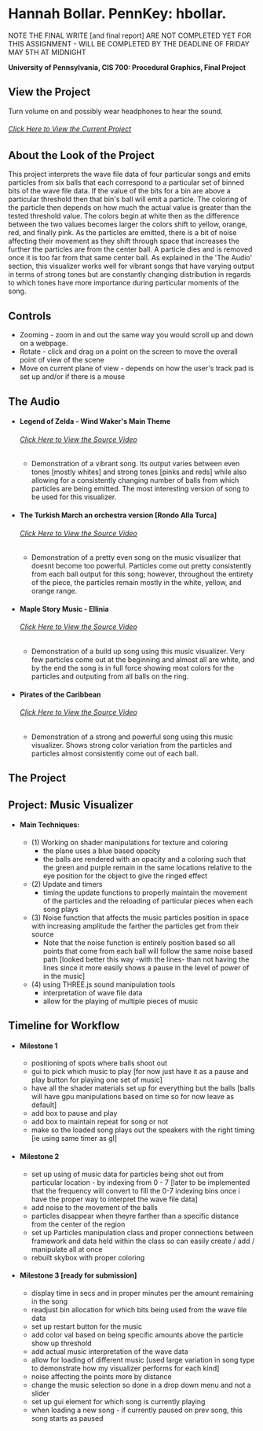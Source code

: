 Hannah Bollar. PennKey: hbollar.
======================

NOTE THE FINAL WRITE [and final report] ARE NOT COMPLETED YET FOR THIS ASSIGNMENT - WILL BE COMPLETED BY THE DEADLINE OF FRIDAY MAY 5TH AT MIDNIGHT

**University of Pennsylvania, CIS 700: Procedural Graphics, Final Project**

## View the Project

Turn volume on and possibly wear headphones to hear the sound.

###### [Click Here to View the Current Project](https://hanbollar.github.io/Final-Project/)

## About the Look of the Project

This project interprets the wave file data of four particular songs and emits particles from six balls that each correspond to a particular set of binned bits of the wave file data. If the value of the bits for a bin are above a particular threshold then that bin's ball will emit a particle. The coloring of the particle then depends on how much the actual value is greater than the tested threshold value. The colors begin at white then as the difference between the two values becomes larger the colors shift to yellow, orange, red, and finally pink. As the particles are emitted, there is a bit of noise affecting their movement as they shift through space that increases the further the particles are from the center ball. A particle dies and is removed once it is too far from that same center ball. As explained in the 'The Audio' section, this visualizer works well for vibrant songs that have varying output in terms of strong tones but are constantly changing distribution in regards to which tones have more importance during particular moments of the song.

## Controls

* Zooming - zoom in and out the same way you would scroll up and down on a webpage.
* Rotate - click and drag on a point on the screen to move the overall point of view of the scene
* Move on current plane of view - depends on how the user's track pad is set up and/or if there is a mouse

## The Audio

- #### Legend of Zelda - Wind Waker's Main Theme
  ###### [Click Here to View the Source Video](https://www.youtube.com/watch?v=gEoU70DXr90)
  * Demonstration of a vibrant song. Its output varies between even tones [mostly whites] and strong tones [pinks and reds] while also allowing for a consistently changing number of balls from which particles are being emitted. The most interesting version of song to be used for this visualizer.

- #### The Turkish March an orchestra version [Rondo Alla Turca]
  ###### [Click Here to View the Source Video](https://www.youtube.com/watch?v=se_Swf7-68M)
  * Demonstration of a pretty even song on the music visualizer that doesnt become too powerful. Particles come out pretty consistently from each ball output for this song; however, throughout the entirety of the piece, the particles remain mostly in the white, yellow, and orange range.

- #### Maple Story Music - Ellinia
  ###### [Click Here to View the Source Video](https://www.youtube.com/watch?v=_M-ytoRguS8)
  * Demonstration of a build up song using this music visualizer. Very few particles come out at the beginning and almost all are white, and by the end the song is in full force showing most colors for the particles and outputing from all balls on the ring.

- #### Pirates of the Caribbean 
  ###### [Click Here to View the Source Video](https://www.youtube.com/watch?v=27mB8verLK8)
  * Demonstration of a strong and powerful song using this music visualizer. Shows strong color variation from the particles and particles almost consistently come out of each ball.

## The Project

Project: Music Visualizer
------------
- #### Main Techniques:
  * (1) Working on shader manipulations for texture and coloring
      *  the plane uses a blue based opacity
      *  the balls are rendered with an opacity and a coloring such that the green and purple remain in the same locations relative to the eye position for the object to give the ringed effect
  * (2) Update and timers
      * timing the update functions to properly maintain the movement of the particles and the reloading of particular pieces when each song plays
  * (3) Noise function that affects the music particles position in space with increasing amplitude the farther the particles get from their source
      * Note that the noise function is entirely position based so all points that come from each ball will follow the same noise based path [looked better this way -with the lines- than not having the lines since it more easily shows a pause in the level of power of in the music]
  * (4) using THREE.js sound manipulation tools
      * interpretation of wave file data
      * allow for the playing of multiple pieces of music

Timeline for Workflow
------------
- #### Milestone 1
  * positioning of spots where balls shoot out
  * gui to pick which music to play [for now just have it as a pause and play button for playing one set of music]
  * have all the shader materials set up for everything but the balls [balls will have gpu manipulations based on time so for now leave as default]
  * add box to pause and play
  * add box to maintain repeat for song or not
  * make so the loaded song plays out the speakers with the right timing [ie using same timer as gl]

- #### Milestone 2
  * set up using of music data for particles being shot out from particular location - by indexing from 0 - 7 [later to be implemented that the frequency will convert to fill the 0-7 indexing bins once i have the proper way to interpret the wave file data]
  * add noise to the movement of the balls
  * particles disappear when theyre farther than a specific distance from the center of the region
  * set up Particles manipulation class and proper connections between framework and data held within the class so can easily create / add / manipulate all at once
  * rebuilt skybox with proper coloring

- #### Milestone 3 [ready for submission]
	* display time in secs and in proper minutes per the amount remaining in the song
  * readjust bin allocation for which bits being used from the wave file data
  * set up restart button for the music
  * add color val based on being specific amounts above the particle show up threshold
  * add actual music interpretation of the wave data
  * allow for loading of different music [used large variation in song type to demonstrate how my visualizer performs for each kind]
  * noise affecting the points more by distance
  * change the music selection so done in a drop down menu and not a slider
  * set up gui element for which song is currently playing
  * when loading a new song - if currently paused on prev song, this song starts as paused
